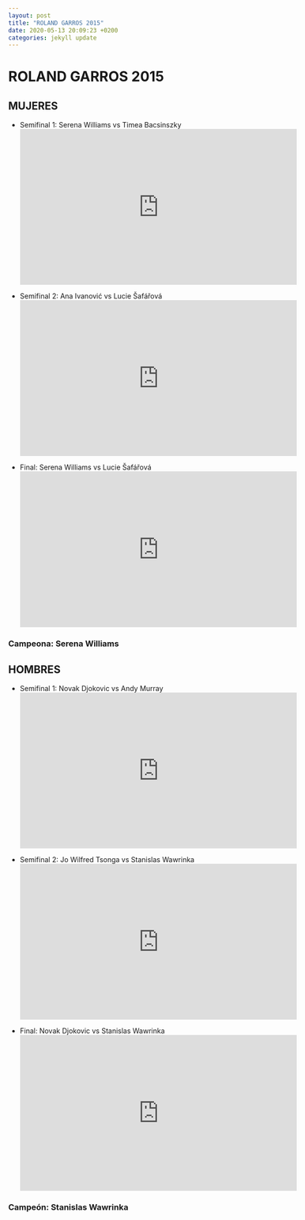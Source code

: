 ```yaml
---
layout: post
title: "ROLAND GARROS 2015"
date: 2020-05-13 20:09:23 +0200
categories: jekyll update
---
```


# ROLAND GARROS 2015

## MUJERES

- Semifinal 1: Serena Williams vs Timea Bacsinszky <iframe width="560" height="315" src="https://www.youtube.com/embed/ZCAzWazH3fg" frameborder="0" allow="accelerometer; autoplay; encrypted-media; gyroscope; picture-in-picture" allowfullscreen></iframe>

- Semifinal 2: Ana Ivanović vs Lucie Šafářová <iframe width="560" height="315" src="https://www.youtube.com/embed/i6_wPWZ8AgU" frameborder="0" allow="accelerometer; autoplay; encrypted-media; gyroscope; picture-in-picture" allowfullscreen></iframe>

- Final: Serena Williams vs Lucie Šafářová <iframe width="560" height="315" src="https://www.youtube.com/embed/OzUtFZo8bKQ" frameborder="0" allow="accelerometer; autoplay; encrypted-media; gyroscope; picture-in-picture" allowfullscreen></iframe>

### Campeona: Serena Williams

## HOMBRES

- Semifinal 1: Novak Djokovic vs Andy Murray <iframe width="560" height="315" src="https://www.youtube.com/embed/0vLKPnIx3fI" frameborder="0" allow="accelerometer; autoplay; encrypted-media; gyroscope; picture-in-picture" allowfullscreen></iframe>

- Semifinal 2: Jo Wilfred Tsonga vs Stanislas Wawrinka <iframe width="560" height="315" src="https://www.youtube.com/embed/96dWmFxY-6Y" frameborder="0" allow="accelerometer; autoplay; encrypted-media; gyroscope; picture-in-picture" allowfullscreen></iframe>

- Final: Novak Djokovic vs Stanislas Wawrinka <iframe width="560" height="315" src="https://www.youtube.com/embed/JzLC_CVvLdw" frameborder="0" allow="accelerometer; autoplay; encrypted-media; gyroscope; picture-in-picture" allowfullscreen></iframe>

### Campeón: Stanislas Wawrinka

